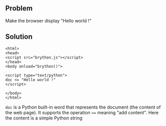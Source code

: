 Problem
-------

Make the browser display "Hello world !"


Solution
--------

    <html>
    <head>
    <script src="brython.js"></script>
    </head>
    <body onload="brython()">
    
    <script type="text/python">
    doc <= "Hello world !"
    </script>
    
    </body>
    </html>

`doc` is a Python built-in word that represents the document (the content of the web page). It supports the operation `<=` meaning "add content". Here the content is a simple Python string
